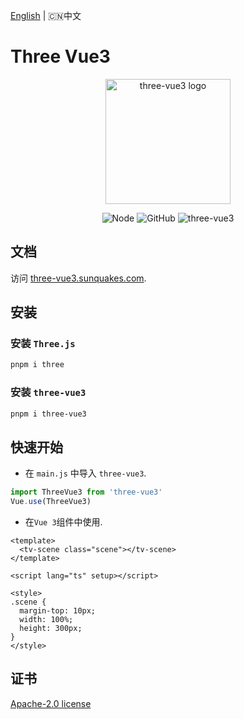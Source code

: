 [English](https://github.com/sunquakes/three-vue3/blob/main/README.md) | 🇨🇳中文

# Three Vue3

<p align="center">
  <a href="https://three-vue3.sunquakes.com/" target="_blank" rel="noopener noreferrer">
    <img width="200" src="https://three-vue3.sunquakes.com/images/logo.png" alt="three-vue3 logo">
  </a>
</p>
<p align="center">
  <img src="https://img.shields.io/badge/node-%3E=22.13.0-brightgreen.svg?maxAge=2592000" alt="Node">
  <img alt="GitHub" src="https://img.shields.io/github/license/sunquakes/three-vue3?color=blue">
  <img alt="three-vue3" src="https://img.shields.io/github/v/release/sunquakes/three-vue3">
</p>

## 文档 

访问 [three-vue3.sunquakes.com](https://three-vue3.sunquakes.com).

## 安装

### 安装 `Three.js`

```bash
pnpm i three
```

### 安装 `three-vue3`

```bash
pnpm i three-vue3
```

## 快速开始

- 在 `main.js` 中导入 `three-vue3`.

```js
import ThreeVue3 from 'three-vue3'
Vue.use(ThreeVue3)
```

- 在`Vue 3`组件中使用.

```vue
<template>
  <tv-scene class="scene"></tv-scene>
</template>

<script lang="ts" setup></script>

<style>
.scene {
  margin-top: 10px;
  width: 100%;
  height: 300px;
}
</style>
```

## 证书

[Apache-2.0 license](/LICENSE)
